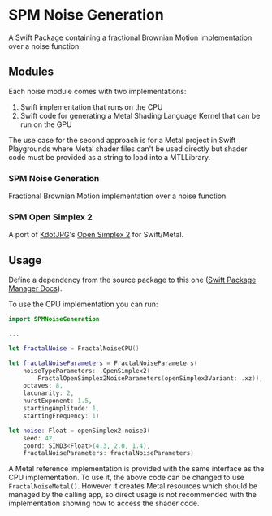 # SPM Noise Generation

A Swift Package containing a fractional Brownian Motion implementation over a noise function.

## Modules

Each noise module comes with two implementations:
1. Swift implementation that runs on the CPU
2. Swift code for generating a Metal Shading Language Kernel that can be run on the GPU

The use case for the second approach is for a Metal project in Swift Playgrounds where Metal shader files can't be used directly but shader code must be provided as a string to load into a MTLLibrary.

### SPM Noise Generation

Fractional Brownian Motion implementation over a noise function.

### SPM Open Simplex 2

A port of [KdotJPG](https://github.com/KdotJPG)'s [Open Simplex 2](https://github.com/KdotJPG/OpenSimplex2) for Swift/Metal.

## Usage

Define a dependency from the source package to this one ([Swift Package Manager Docs](https://github.com/apple/swift-package-manager/blob/main/Documentation/Usage.md#defining-dependencies)). 

To use the CPU implementation you can run:

```swift
import SPMNoiseGeneration

...

let fractalNoise = FractalNoiseCPU()

let fractalNoiseParameters = FractalNoiseParameters(
    noiseTypeParameters: .OpenSimplex2(
        FractalOpenSimplex2NoiseParameters(openSimplex3Variant: .xz)),
    octaves: 8,
    lacunarity: 2,
    hurstExponent: 1.5,
    startingAmplitude: 1,
    startingFrequency: 1)

let noise: Float = openSimplex2.noise3(
    seed: 42, 
    coord: SIMD3<Float>(4.3, 2.0, 1.4), 
    fractalNoiseParameters: fractalNoiseParameters)
```

A Metal reference implementation is provided with the same interface as the CPU implementation. To use it, the above code can be changed to use `FractalNoiseMetal()`. However it creates Metal resources which should be managed by the calling app, so direct usage is not recommended with the implementation showing how to access the shader code.
